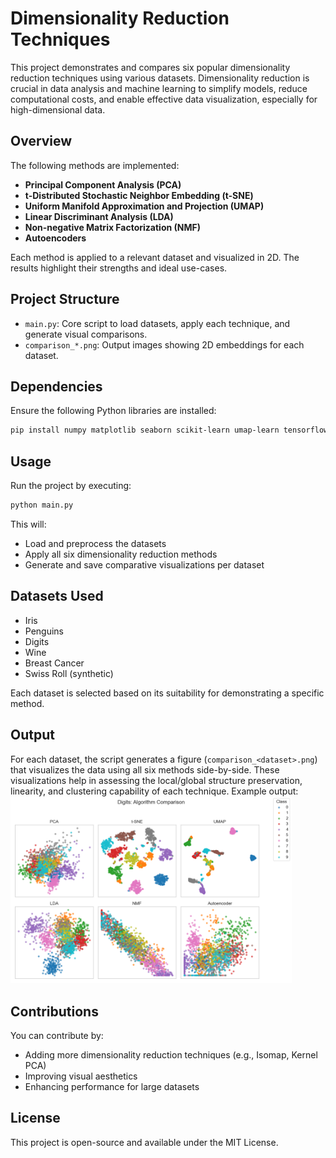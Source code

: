 # Dimensionality Reduction Techniques

This project demonstrates and compares six popular dimensionality reduction techniques using various datasets. Dimensionality reduction is crucial in data analysis and machine learning to simplify models, reduce computational costs, and enable effective data visualization, especially for high-dimensional data.

## Overview
The following methods are implemented:

- **Principal Component Analysis (PCA)**
- **t-Distributed Stochastic Neighbor Embedding (t-SNE)**
- **Uniform Manifold Approximation and Projection (UMAP)**
- **Linear Discriminant Analysis (LDA)**
- **Non-negative Matrix Factorization (NMF)**
- **Autoencoders**

Each method is applied to a relevant dataset and visualized in 2D. The results highlight their strengths and ideal use-cases.

## Project Structure
- `main.py`: Core script to load datasets, apply each technique, and generate visual comparisons.
- `comparison_*.png`: Output images showing 2D embeddings for each dataset.

## Dependencies
Ensure the following Python libraries are installed:

```bash
pip install numpy matplotlib seaborn scikit-learn umap-learn tensorflow
```

## Usage
Run the project by executing:

```bash
python main.py
```

This will:
- Load and preprocess the datasets
- Apply all six dimensionality reduction methods
- Generate and save comparative visualizations per dataset

## Datasets Used
- Iris
- Penguins
- Digits
- Wine
- Breast Cancer
- Swiss Roll (synthetic)

Each dataset is selected based on its suitability for demonstrating a specific method.

## Output
For each dataset, the script generates a figure (`comparison_<dataset>.png`) that visualizes the data using all six methods side-by-side. These visualizations help in assessing the local/global structure preservation, linearity, and clustering capability of each technique.
Example output:
<img src="comparison_Digits.png" width="450">

## Contributions
You can contribute by:
- Adding more dimensionality reduction techniques (e.g., Isomap, Kernel PCA)
- Improving visual aesthetics
- Enhancing performance for large datasets

## License
This project is open-source and available under the MIT License.

